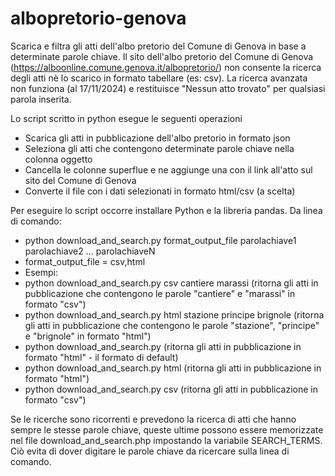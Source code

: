# albopretorio-genova

Scarica e filtra gli atti dell'albo pretorio del Comune di Genova in base a determinate parole chiave.
Il sito dell'albo pretorio del Comune di Genova (https://alboonline.comune.genova.it/albopretorio/) non consente la ricerca degli atti nè lo scarico in formato tabellare (es: csv). 
La ricerca avanzata non funziona (al 17/11/2024) e restituisce "Nessun atto trovato" per qualsiasi parola inserita.

Lo script scritto in python esegue le seguenti operazioni
- Scarica gli atti in pubblicazione dell'albo pretorio in formato json
- Seleziona gli atti che contengono determinate parole chiave nella colonna oggetto
- Cancella le colonne superflue e ne aggiunge una con il link all'atto sul sito del Comune di Genova
- Converte il file con i dati selezionati in formato html/csv (a scelta)

Per eseguire lo script occorre installare Python e la libreria pandas.
Da linea di comando: 
- python download_and_search.py format_output_file parolachiave1 parolachiave2 ... parolachiaveN
- format_output_file = csv,html
- Esempi:
- python download_and_search.py csv cantiere marassi (ritorna gli atti in pubblicazione che contengono le parole "cantiere" e "marassi" in formato "csv")
- python download_and_search.py html stazione principe brignole (ritorna gli atti in pubblicazione che contengono le parole "stazione", "principe" e "brignole" in formato "html")
- python download_and_search.py (ritorna gli atti in pubblicazione in formato "html" - il formato di default)
- python download_and_search.py html (ritorna gli atti in pubblicazione in formato "html")
- python download_and_search.py csv (ritorna gli atti in pubblicazione in formato "csv")
  
Se le ricerche sono ricorrenti e prevedono la ricerca di atti che hanno sempre le stesse parole chiave, queste ultime possono essere memorizzate nel file download_and_search.php impostando la variabile SEARCH_TERMS. Ciò evita di dover digitare le parole chiave da ricercare sulla linea di comando.
